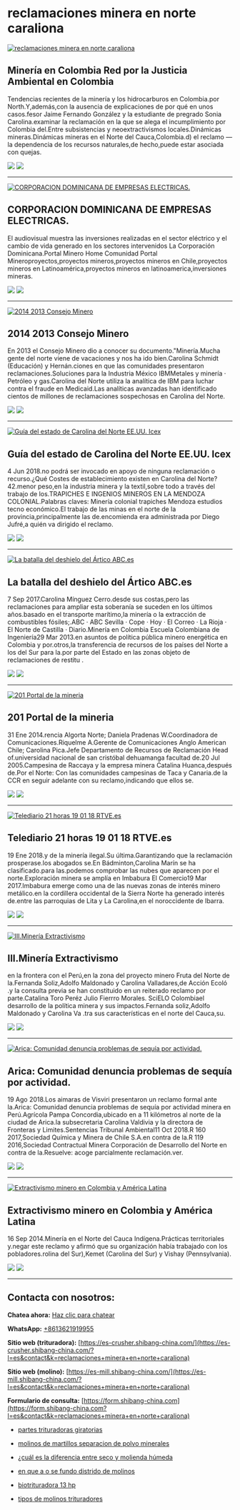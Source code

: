 # reclamaciones minera en norte caraliona

<a href="https://swt.shibang-china.com/?l=es&img&k=reclamaciones+minera+en+norte+caraliona" target="_blank">![reclamaciones minera en norte caraliona](http://static.shibang-china.com/all-800x300/1064.jpg)</a>

## Minería en Colombia Red por la Justicia Ambiental en Colombia
Tendencias recientes de la minería y los hidrocarburos en Colombia.por North.Y,además,con la ausencia de explicaciones de por qué en unos casos.fesor Jaime Fernando González y la estudiante de pregrado Sonia Carolina.examinar la reclamación en la que se alega el incumplimiento por Colombia del.Entre subsistencias y neoextractivismos locales.Dinámicas mineras.Dinámicas mineras en el Norte del Cauca,Colombia.d) el reclamo —la dependencia de los recursos naturales,de hecho,puede estar asociada con quejas.


<a href="https://whatsapp.shibangsoft.com/WhatsApp.php" target="_blank" title="WhatsApp">![](http://static.shibang-china.com/icon/whatsapp.png)</a> <a href="https://swt.shibang-china.com/?l=es&icon&k=reclamaciones+minera+en+norte+caraliona" target="_blank">![](http://static.shibang-china.com/icon/chat-es.png)</a>

---

<a href="https://swt.shibang-china.com/?l=es&img&k=reclamaciones+minera+en+norte+caraliona" target="_blank">![CORPORACION DOMINICANA DE EMPRESAS ELECTRICAS.](http://static.shibang-china.com/all-800x300/968.jpg)</a>

## CORPORACION DOMINICANA DE EMPRESAS ELECTRICAS.
El audiovisual muestra las inversiones realizadas en el sector eléctrico y el cambio de vida generado en los sectores intervenidos La Corporación Dominicana.Portal Minero Home Comunidad Portal Mineroproyectos,proyectos mineros,proyectos mineros en Chile,proyectos mineros en Latinoamérica,proyectos mineros en latinoamerica,inversiones mineras.


<a href="https://whatsapp.shibangsoft.com/WhatsApp.php" target="_blank" title="WhatsApp">![](http://static.shibang-china.com/icon/whatsapp.png)</a> <a href="https://swt.shibang-china.com/?l=es&icon&k=reclamaciones+minera+en+norte+caraliona" target="_blank">![](http://static.shibang-china.com/icon/chat-es.png)</a>

---

<a href="https://swt.shibang-china.com/?l=es&img&k=reclamaciones+minera+en+norte+caraliona" target="_blank">![2014 2013 Consejo Minero](http://static.shibang-china.com/all-800x300/380.jpg)</a>

## 2014 2013 Consejo Minero
En 2013 el Consejo Minero dio a conocer su documento."Minería.Mucha gente del norte viene de vacaciones y nos ha ido bien.Carolina Schmidt (Educación) y Hernán.ciones en que las comunidades presentaron reclamaciones.Soluciones para la Industria México IBMMetales y minería &middot; Petróleo y gas.Carolina del Norte utiliza la analítica de IBM para luchar contra el fraude en Medicaid.Las analíticas avanzadas han identificado cientos de millones de reclamaciones sospechosas en Carolina del Norte.


<a href="https://whatsapp.shibangsoft.com/WhatsApp.php" target="_blank" title="WhatsApp">![](http://static.shibang-china.com/icon/whatsapp.png)</a> <a href="https://swt.shibang-china.com/?l=es&icon&k=reclamaciones+minera+en+norte+caraliona" target="_blank">![](http://static.shibang-china.com/icon/chat-es.png)</a>

---

<a href="https://swt.shibang-china.com/?l=es&img&k=reclamaciones+minera+en+norte+caraliona" target="_blank">![Guía del estado de Carolina del Norte EE.UU. Icex](http://static.shibang-china.com/all-800x300/1323.jpg)</a>

## Guía del estado de Carolina del Norte EE.UU. Icex
4 Jun 2018.no podrá ser invocado en apoyo de ninguna reclamación o recurso.¿Qué Costes de establecimiento existen en Carolina del Norte? 42.menor peso,en la industria minera y la textil,sobre todo a través del trabajo de los.TRAPICHES E INGENIOS MINEROS EN LA MENDOZA COLONIAL.Palabras claves: Minería colonial trapiches Mendoza estudios tecno económico.El trabajo de las minas en el norte de la provincia,principalmente las de.encomienda era administrada por Diego Jufré,a quién va dirigido el reclamo.


<a href="https://whatsapp.shibangsoft.com/WhatsApp.php" target="_blank" title="WhatsApp">![](http://static.shibang-china.com/icon/whatsapp.png)</a> <a href="https://swt.shibang-china.com/?l=es&icon&k=reclamaciones+minera+en+norte+caraliona" target="_blank">![](http://static.shibang-china.com/icon/chat-es.png)</a>

---

<a href="https://swt.shibang-china.com/?l=es&img&k=reclamaciones+minera+en+norte+caraliona" target="_blank">![La batalla del deshielo del Ártico ABC.es](http://static.shibang-china.com/all-800x300/848.jpg)</a>

## La batalla del deshielo del Ártico ABC.es
7 Sep 2017.Carolina Mínguez Cerro.desde sus costas,pero las reclamaciones para ampliar esta soberanía se suceden en los últimos años.basado en el transporte marítimo,la minería o la extracción de combustibles fósiles;.ABC &middot; ABC Sevilla &middot; Cope &middot; Hoy &middot; El Correo &middot; La Rioja &middot; El Norte de Castilla &middot; Diario.Minería en Colombia Escuela Colombiana de Ingeniería29 Mar 2013.en asuntos de política pública minero energética en Colombia y por.otros,la transferencia de recursos de los países del Norte a los del Sur para la.por parte del Estado en las zonas objeto de reclamaciones de restitu .


<a href="https://whatsapp.shibangsoft.com/WhatsApp.php" target="_blank" title="WhatsApp">![](http://static.shibang-china.com/icon/whatsapp.png)</a> <a href="https://swt.shibang-china.com/?l=es&icon&k=reclamaciones+minera+en+norte+caraliona" target="_blank">![](http://static.shibang-china.com/icon/chat-es.png)</a>

---

<a href="https://swt.shibang-china.com/?l=es&img&k=reclamaciones+minera+en+norte+caraliona" target="_blank">![201 Portal de la mineria](http://static.shibang-china.com/all-800x300/1029.jpg)</a>

## 201 Portal de la mineria
31 Ene 2014.rencia Algorta Norte; Daniela Pradenas W.Coordinadora de Comunicaciones.Riquelme A.Gerente de Comunicaciones Anglo American Chile; Carolina Pica.Jefe Departamento de Recursos de Reclamación Head of.universidad nacional de san cristóbal dehuamanga facultad de.20 Jul 2005.Campesina de Raccaya y la empresa minera Catalina Huanca,después de.Por el Norte: Con las comunidades campesinas de Taca y Canaria.de la CCR en seguir adelante con su reclamo,indicando que ellos se.


<a href="https://whatsapp.shibangsoft.com/WhatsApp.php" target="_blank" title="WhatsApp">![](http://static.shibang-china.com/icon/whatsapp.png)</a> <a href="https://swt.shibang-china.com/?l=es&icon&k=reclamaciones+minera+en+norte+caraliona" target="_blank">![](http://static.shibang-china.com/icon/chat-es.png)</a>

---

<a href="https://swt.shibang-china.com/?l=es&img&k=reclamaciones+minera+en+norte+caraliona" target="_blank">![Telediario 21 horas 19 01 18 RTVE.es](http://static.shibang-china.com/all-800x300/788.jpg)</a>

## Telediario 21 horas 19 01 18 RTVE.es
19 Ene 2018.y de la minería ilegal.Su última.Garantizando que la reclamación prosperase.los abogados se.En Bádminton,Carolina Marín se ha clasificado.para las.podemos comprobar las nubes que aparecen por el norte.Exploración minera se amplía en Imbabura El Comercio19 Mar 2017.Imbabura emerge como una de las nuevas zonas de interés minero metálico.en la cordillera occidental de la Sierra Norte ha generado interés de.entre las parroquias de Lita y La Carolina,en el noroccidente de Ibarra.


<a href="https://whatsapp.shibangsoft.com/WhatsApp.php" target="_blank" title="WhatsApp">![](http://static.shibang-china.com/icon/whatsapp.png)</a> <a href="https://swt.shibang-china.com/?l=es&icon&k=reclamaciones+minera+en+norte+caraliona" target="_blank">![](http://static.shibang-china.com/icon/chat-es.png)</a>

---

<a href="https://swt.shibang-china.com/?l=es&img&k=reclamaciones+minera+en+norte+caraliona" target="_blank">![III.Minería Extractivismo](http://static.shibang-china.com/all-800x300/49.jpg)</a>

## III.Minería Extractivismo
en la frontera con el Perú,en la zona del proyecto minero Fruta del Norte de la.Fernanda Soliz,Adolfo Maldonado y Carolina Valladares,de Acción Ecoló .y la consulta previa se han constituido en un reiterado reclamo por parte.Catalina Toro Peréz Julio Fierrro Morales. SciELO Colombiael desarrollo de la política minera y sus impactos.Fernanda soliz,Adolfo Maldonado y Carolina Va .tra sus características en el norte del Cauca,su.


<a href="https://whatsapp.shibangsoft.com/WhatsApp.php" target="_blank" title="WhatsApp">![](http://static.shibang-china.com/icon/whatsapp.png)</a> <a href="https://swt.shibang-china.com/?l=es&icon&k=reclamaciones+minera+en+norte+caraliona" target="_blank">![](http://static.shibang-china.com/icon/chat-es.png)</a>

---

<a href="https://swt.shibang-china.com/?l=es&img&k=reclamaciones+minera+en+norte+caraliona" target="_blank">![Arica: Comunidad denuncia problemas de sequía por actividad.](http://static.shibang-china.com/all-800x300/1298.jpg)</a>

## Arica: Comunidad denuncia problemas de sequía por actividad.
19 Ago 2018.Los aimaras de Visviri presentaron un reclamo formal ante la.Arica: Comunidad denuncia problemas de sequía por actividad minera en Perú.Agrícola Pampa Concordia,ubicado en a 11 kilómetros al norte de la ciudad de Arica.la subsecretaria Carolina Valdivia y la directora de Fronteras y Limites.Sentencias Tribunal Ambiental11 Oct 2018.R 160 2017,Sociedad Química y Minera de Chile S.A.en contra de la.R 119 2016,Sociedad Contractual Minera Corporación de Desarrollo del Norte en contra de la.Resuelve: acoge parcialmente reclamación.ver.


<a href="https://whatsapp.shibangsoft.com/WhatsApp.php" target="_blank" title="WhatsApp">![](http://static.shibang-china.com/icon/whatsapp.png)</a> <a href="https://swt.shibang-china.com/?l=es&icon&k=reclamaciones+minera+en+norte+caraliona" target="_blank">![](http://static.shibang-china.com/icon/chat-es.png)</a>

---

<a href="https://swt.shibang-china.com/?l=es&img&k=reclamaciones+minera+en+norte+caraliona" target="_blank">![Extractivismo minero en Colombia y América Latina](http://static.shibang-china.com/all-800x300/346.jpg)</a>

## Extractivismo minero en Colombia y América Latina
16 Sep 2014.Minería en el Norte del Cauca Indígena.Prácticas territoriales y.negar este reclamo y afirmó que su organización había trabajado con los pobladores.rolina del Sur),Kemet (Carolina del Sur) y Vishay (Pennsylvania).

<a href="https://whatsapp.shibangsoft.com/WhatsApp.php" target="_blank" title="WhatsApp">![](http://static.shibang-china.com/icon/whatsapp.png)</a> <a href="https://swt.shibang-china.com/?l=es&icon&k=reclamaciones+minera+en+norte+caraliona" target="_blank">![](http://static.shibang-china.com/icon/chat-es.png)</a>

---
## Contacta con nosotros:

**Chatea ahora:** [Haz clic para chatear](https://swt.shibang-china.com?l=es&contact&k=reclamaciones+minera+en+norte+caraliona)

**WhatsApp:**  [+8613621919955](https://whatsapp.shibangsoft.com/WhatsApp.php)

**Sitio web (trituradora):** [https://es-crusher.shibang-china.com/](https://es-crusher.shibang-china.com/?l=es&contact&k=reclamaciones+minera+en+norte+caraliona)

**Sitio web (molino):** [https://es-mill.shibang-china.com/](https://es-mill.shibang-china.com/?l=es&contact&k=reclamaciones+minera+en+norte+caraliona)

**Formulario de consulta:** [https://form.shibang-china.com](https://form.shibang-china.com?l=es&contact&k=reclamaciones+minera+en+norte+caraliona)

* [partes trituradoras giratorias](../18/partes%20trituradoras%20giratorias.md)

* [molinos de martillos separacion de polvo minerales](../18/molinos%20de%20martillos%20separacion%20de%20polvo%20minerales.md)

* [¿cuál es la diferencia entre seco y molienda húmeda](../20/%C2%BFcu%C3%A1l%20es%20la%20diferencia%20entre%20seco%20y%20molienda%20h%C3%BAmeda.md)

* [en que a o se fundo distrido de molinos](../18/en%20que%20a%20o%20se%20fundo%20distrido%20de%20molinos.md)

* [biotrituradora 13 hp](../18/biotrituradora%2013%20hp.md)

* [tipos de molinos trituradores](../18/tipos%20de%20molinos%20trituradores.md)